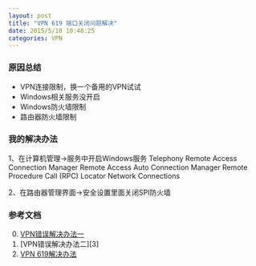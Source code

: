 ```yaml
---
layout: post
title: "VPN 619 端口关闭问题解决"
date: 2015/5/10 10:48:25 
categories: VPN
---
```


### 原因总结
+ VPN连接限制，换一个备用的VPN试试
+ Windows相关服务没开启
+ Windows防火墙限制
+ 路由器防火墙限制


### 我的解决办法
1、在计算机管理->服务中开启Windows服务
Telephony 
Remote Access Connection Manager 
Remote Access Auto Connection Manager 
Remote Procedure Call (RPC) Locator
Network Connections

2、在路由器管理界面->安全设置里面关闭SPI防火墙


### 参考文档
0. [VPN错误解决办法一][2]
1. [VPN错误解决办法二][3]
2. [VPN 619解决办法][1]

[1]: http://jingyan.baidu.com/article/49711c61418c45fa441b7cde.html "VPN 619  解决办法"
[2]: http://jingyan.baidu.com/article/49711c61501a6afa451b7c4c.html "VPN错误解决办法一"
[2]: http://jingyan.baidu.com/article/a378c9609e3952b329283074.html "VPN错误解决办法二"